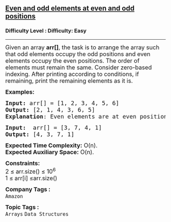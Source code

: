 <h2><a href="https://www.geeksforgeeks.org/problems/even-and-odd-elements-at-even-and-odd-positions1342/1?page=1&difficulty=Easy&sortBy=difficulty">Even and odd elements at even and odd positions</a></h2><h3>Difficulty Level : Difficulty: Easy</h3><hr><div class="problems_problem_content__Xm_eO"><p><span style="font-size: 18px;">Given an array <strong>arr[]</strong>, the task is to arrange the array such that odd elements occupy the odd positions and even elements occupy the even positions. The order of elements must remain the same. Consider zero-based indexing. After printing according to conditions, if remaining, print the remaining elements as it is.</span></p>
<p><span style="font-size: 18px;"><strong>Examples:</strong></span></p>
<pre><span style="font-size: 18px;"><strong>Input: </strong>arr[] = [1, 2, 3, 4, 5, 6]
<strong>Output:</strong> [2, 1, 4, 3, 6, 5]
<strong>Explanation</strong>: Even elements are at even position and odd elements are at odd position keeping the order maintained.</span></pre>
<pre><span style="font-size: 18px;"><strong>Input: </strong> arr[] = [3, 7, 4, 1]
<strong>Output:</strong> [4, 3, 7, 1]<br></span></pre>
<p><span style="font-size: 18px;"><strong>Expected Time Complexity:</strong> O(n).<br><strong>Expected Auxiliary Space:</strong> O(n).</span></p>
<p><span style="font-size: 18px;"><strong>Constraints:</strong><br>2 ≤ arr.size() ≤ 10<sup>6<br></sup></span><span style="font-size: 18px;">1 ≤ arr[i] ≤arr.size()</span></p></div><p><span style=font-size:18px><strong>Company Tags : </strong><br><code>Amazon</code>&nbsp;<br><p><span style=font-size:18px><strong>Topic Tags : </strong><br><code>Arrays</code>&nbsp;<code>Data Structures</code>&nbsp;